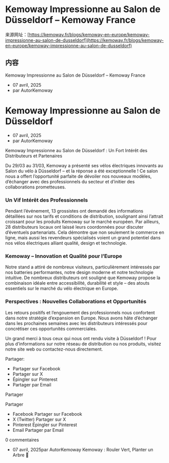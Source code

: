 # Kemoway Impressionne au Salon de Düsseldorf – Kemoway France

来源网址：[https://kemoway.fr/blogs/kemoway-en-europe/kemoway-impressionne-au-salon-de-dusseldorf](https://kemoway.fr/blogs/kemoway-en-europe/kemoway-impressionne-au-salon-de-dusseldorf)

## 内容

<link rel="stylesheet" href="/kmy/assets/css/markdown.css">

Kemoway Impressionne au Salon de Düsseldorf – Kemoway France

- 07 avril, 2025
- par AutorKemoway

# Kemoway Impressionne au Salon de Düsseldorf

- 07 avril, 2025
- par AutorKemoway

Kemoway Impressionne au Salon de Düsseldorf : Un Fort Intérêt des Distributeurs et Partenaires

Du 29/03 au 31/03, Kemoway a présenté ses vélos électriques innovants au Salon du vélo à Düsseldorf – et la réponse a été exceptionnelle ! Ce salon nous a offert l’opportunité parfaite de dévoiler nos nouveaux modèles, d’échanger avec des professionnels du secteur et d’initier des collaborations prometteuses.

### Un Vif Intérêt des Professionnels

Pendant l’événement, 13 grossistes ont demandé des informations détaillées sur nos tarifs et conditions de distribution, soulignant ainsi l’attrait croissant pour les produits Kemoway sur le marché européen. Par ailleurs, 28 distributeurs locaux ont laissé leurs coordonnées pour discuter d’éventuels partenariats. Cela démontre que non seulement le commerce en ligne, mais aussi les revendeurs spécialisés voient un grand potentiel dans nos vélos électriques alliant qualité, design et technologie.

### Kemoway – Innovation et Qualité pour l’Europe

Notre stand a attiré de nombreux visiteurs, particulièrement intéressés par nos batteries performantes, notre design moderne et notre technologie intuitive. De nombreux distributeurs ont souligné que Kemoway propose la combinaison idéale entre accessibilité, durabilité et style – des atouts essentiels sur le marché du vélo électrique en Europe.

### Perspectives : Nouvelles Collaborations et Opportunités

Les retours positifs et l’engouement des professionnels nous confortent dans notre stratégie d’expansion en Europe. Nous avons hâte d’échanger dans les prochaines semaines avec les distributeurs intéressés pour concrétiser ces opportunités commerciales.

Un grand merci à tous ceux qui nous ont rendu visite à Düsseldorf ! Pour plus d’informations sur notre réseau de distribution ou nos produits, visitez notre site web ou contactez-nous directement.

Partager:

- Partager sur Facebook
- Partager sur X
- Épingler sur Pinterest
- Partager par Email

Partager

Partager

- Facebook Partager sur Facebook
- X (Twitter) Partager sur X
- Pinterest Épingler sur Pinterest
- Email Partager par Email

0 commentaires

- 07 avril, 2025par AutorKemoway Kemoway : Rouler Vert, Planter un Arbre 🌱

